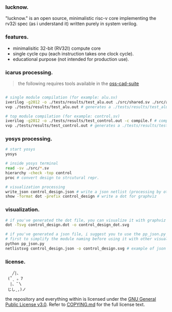 ### lucknow.

"lucknow." is an open source, minimalistic risc-v core
implementing the rv32i spec (as i understand it) written
purely in system verilog.

### features.

- minimalisitic 32-bit (RV32I) compute core
- single cycle cpu (each instruction takes one clock cycle).
- educational purpose (not intended for production use).

### icarus processing.

> the following requires tools available in the
> [oss-cad-suite](https://github.com/YosysHQ/oss-cad-suite-build?tab=readme-ov-file#installation)

```bash

# single module compilation (for example: alu.sv)
iverilog -g2012 -o ./tests/results/test_alu.out ./src/shared.sv ./src/alu.sv ./tests/test_alu.sv
vvp ./tests/results/test_alu.out # generates a ./tests/results/test_alu.vcd file for gtkwave visualization

# top module compilation (for example: control.sv)
iverilog -g2012 -o ./tests/results/test_control.out -c compile.f # compile.f ensures order of compilation is maintained
vvp ./tests/results/test_control.out # generates a ./tests/results/test_control.vcd file for gtkwave visualization
```

### yosys processing.

```bash
# start yosys
yosys

# inside yosys terminal
read -sv ./src/*.sv
hierarchy -check -top control
proc # convert design to strcutural repr.

# visualization processing
write_json control_design.json # write a json netlist (processing by other tools)
show -format dot -prefix control_design # write a dot for graphviz
```

### visualization.

```bash
# if you've generated the dot file, you can visualize it with graphviz
dot -Tsvg control_design.dot -o control_design_dot.svg

# if you've generated a json file, i suggest you to use the pp_json.py
# first to simplify the module naming before using it with other visualization tools
python pp_json.py
netlistsvg control_design.json -o control_design.svg # example of json netlist usage with another visualization tool
```

### license.

       ╱|、
     (˚ˎ 。7
      |、˜〵
     じしˍ,)ノ

the repository and everything within is licensed under the [GNU General Public License v3.0](https://www.gnu.org/licenses/gpl-3.0.en.html).
Refer to [COPYING.md](./COPYING.md) for the full license text.
